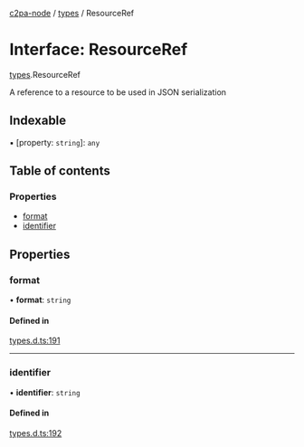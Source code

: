 [c2pa-node](../README.md) / [types](../modules/types.md) / ResourceRef

# Interface: ResourceRef

[types](../modules/types.md).ResourceRef

A reference to a resource to be used in JSON serialization

## Indexable

▪ [property: `string`]: `any`

## Table of contents

### Properties

- [format](types.ResourceRef.md#format)
- [identifier](types.ResourceRef.md#identifier)

## Properties

### format

• **format**: `string`

#### Defined in

[types.d.ts:191](https://github.com/contentauth/c2pa-node/blob/424b268/js-src/types.d.ts#L191)

___

### identifier

• **identifier**: `string`

#### Defined in

[types.d.ts:192](https://github.com/contentauth/c2pa-node/blob/424b268/js-src/types.d.ts#L192)
